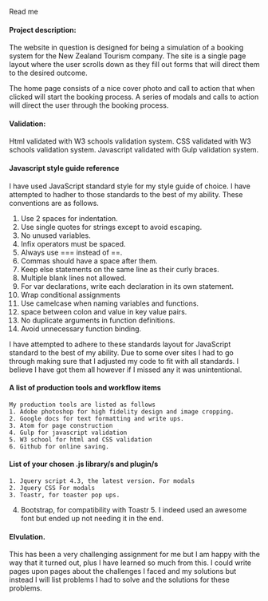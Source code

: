 Read me

#### Project description:

The website in question is designed for being a simulation of a booking system for the New Zealand Tourism company. The site is a single page layout where the user scrolls down as they fill out forms that will direct them to the desired outcome.

The home page consists of a nice cover photo and call to action that when clicked will start the booking process.
	A series of modals and calls to action will direct the user through the booking process.

#### Validation:

Html validated with W3 schools validation system.
CSS validated with W3 schools validation system.
Javascript validated with Gulp validation system.



#### Javascript style guide reference
I have used JavaScript standard style for my style guide of choice. I have attempted to hadher to those standards to the best of my ability. These conventions are as follows.
1.  Use 2 spaces for indentation.
2.  Use single quotes for strings except to avoid escaping.
3.  No unused variables.
4.  Infix operators must be spaced.
5.  Always use === instead of ==.
6.  Commas should have a space after them.
7.  Keep else statements on the same line as their curly braces.
8.  Multiple blank lines not allowed.
9.  For var declarations, write each declaration in its own statement.
10. Wrap conditional assignments
11. Use camelcase when naming variables and functions.
12. space between colon and value in key value pairs.
13. No duplicate arguments in function definitions.
14. Avoid unnecessary function binding.

I have attempted to adhere to these standards layout for JavaScript standard to the best of my ability. Due to some over sites I had to go through making sure that I adjusted my code to fit with all standards. I believe I have got them all however if I missed any it was unintentional.

#### A list of production tools and workflow items
	My production tools are listed as follows
	1. Adobe photoshop for high fidelity design and image cropping.
	2. Google docs for text formatting and write ups.
	3. Atom for page construction
	4. Gulp for javascript validation
	5. W3 school for html and CSS validation
	6. Github for online saving.  

####	List of your chosen .js library/s and plugin/s
	1. Jquery script 4.3, the latest version. For modals
	2. Jquery CSS For modals
	3. Toastr, for toaster pop ups.
  4. Bootstrap, for compatibility with Toastr
	5. I indeed used an awesome font but ended up not needing it in the end.


#### Elvulation.
This has been a very challenging assignment for me but I am happy with the way that it turned out, plus I have learned so much from this. I could write pages upon pages about the challenges I faced and my solutions but instead I will list problems I had to solve and the solutions for these problems.  
